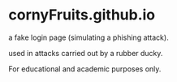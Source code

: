 # cornyFruits.github.io
a fake login page (simulating a phishing attack). 

used in attacks carried out by a rubber ducky. 

For educational and academic purposes only. 
